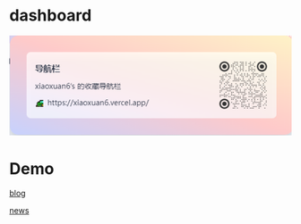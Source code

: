 # dashboard

![img](./static/img.png)

# Demo

[blog](https://github.com/miaogaolin/printlove)

[news](https://github.com/codecodify/news)
